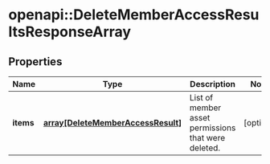 # openapi::DeleteMemberAccessResultsResponseArray


## Properties
Name | Type | Description | Notes
------------ | ------------- | ------------- | -------------
**items** | [**array[DeleteMemberAccessResult]**](DeleteMemberAccessResult.md) | List of member asset permissions that were deleted. | [optional] 



